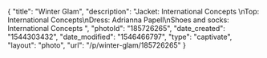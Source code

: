 {
    "title": "Winter Glam",
    "description": "Jacket: International Concepts \nTop: International Concepts\nDress: Adrianna Papell\nShoes and socks: International Concepts ",
    "photoId": "185726265",
    "date_created": "1544303432",
    "date_modified": "1546466797",
    "type": "captivate",
    "layout": "photo",
    "url": "\/p\/winter-glam\/185726265"
}